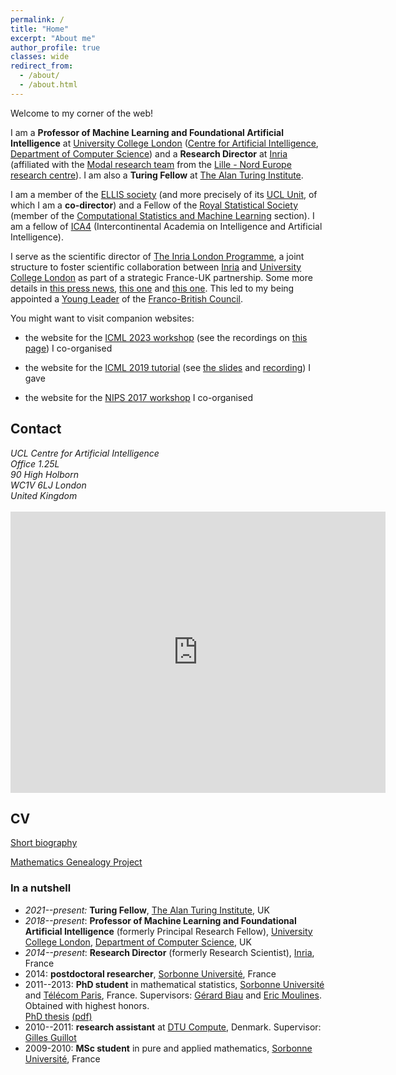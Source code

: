 ```yaml
---
permalink: /
title: "Home"
excerpt: "About me"
author_profile: true
classes: wide
redirect_from: 
  - /about/
  - /about.html
---
```


Welcome to my corner of the web!

I am a **Professor of Machine Learning and Foundational Artificial Intelligence** at [University College London](https://www.ucl.ac.uk) ([Centre for Artificial Intelligence](https://www.ucl.ac.uk/ai-centre/), [Department of Computer Science](https://www.ucl.ac.uk/computer-science/)) and a **Research Director** at [Inria](http://www.inria.fr/) (affiliated with the [Modal research team](https://team.inria.fr/modal/) from the [Lille - Nord Europe research centre](https://www.inria.fr/fr/centre-inria-lille-nord-europe)). I am also a **Turing Fellow** at [The Alan Turing Institute](https://www.turing.ac.uk).

I am a member of the [ELLIS society](https://ellis.eu) (and more precisely of its [UCL Unit](https://ucl-ellis.github.io), of which I am a **co-director**) and a Fellow of the [Royal Statistical Society](https://rss.org.uk) (member of the [Computational Statistics and Machine Learning](https://rss.org.uk/membership/rss-groups-and-committees/sections/statistical-computing/) section). I am a fellow of [ICA4](https://www.intercontinental-academia.org/fellows) (Intercontinental Academia on Intelligence and Artificial Intelligence).

I serve as the scientific director of [The Inria London Programme](https://london.inria.fr), a joint structure to foster scientific collaboration between [Inria](http://www.inria.fr/) and [University College London](https://www.ucl.ac.uk) as part of a strategic France-UK partnership. Some more details in [this press news](https://www.inria.fr/fr/machine-learning-comment-allier-performance-dapprentissage-et-sobriete-numerique), [this one](https://www.ucl.ac.uk/computer-science/news/2021/feb/ucl-and-inria-announce-new-collaborative-research-venture) and [this one](https://www.inria.fr/fr/inria-university-college-london-ucl-partenariat-joint-center?mtm_campaign=Le%20Fil%20scientifique%20–%20mars%202024&mtm_kwd=University%20College%20London). This led to my being appointed a [Young Leader](https://francobritish.org/en/young-leaders/) of the [Franco-British Council](https://francobritish.org/en/home/).

You might want to visit companion websites:
<!-- - [my previous website]((https://bguedj.github.io/website-2016-2020-deprecated/)) (2016-2020, now deprecated) -->
<!-- [https://bguedj.github.io/website-2016-2020-deprecated/](https://bguedj.github.io/website-2016-2020-deprecated/) -->
- the website for the [ICML 2023 workshop](https://bguedj.github.io/icml2023-workshop/) (see the recordings on [this page](https://icml.cc/virtual/2023/workshop/21478)) I co-organised
<!-- - the website for the [6PAC joint research team](https://bguedj.github.io/6pac/) I was a co-leader of -->
<!-- [https://bguedj.github.io/6pac/](https://bguedj.github.io/6pac/) -->
- the website for the [ICML 2019 tutorial](https://bguedj.github.io/icml2019/) (see [the slides](https://icml.cc/media/icml-2019/Slides/4338.pdf) and [recording](https://videoken.com/embed/_NuMUQYprn0)) I gave
<!-- [https://bguedj.github.io/icml2019/](https://bguedj.github.io/icml2019/) -->
- the website for the [NIPS 2017 workshop](https://bguedj.github.io/nips2017/) I co-organised
<!-- [https://bguedj.github.io/nips2017/](https://bguedj.github.io/nips2017/) -->

<!-- This website is powered by the [academicpages template](https://github.com/academicpages/academicpages.github.io) and hosted on [GitHub Pages](https://pages.github.com). -->

## Contact

<address>
  UCL Centre for Artificial Intelligence<br />Office 1.25L<br />90 High Holborn<br /> WC1V 6LJ London<br /> United Kingdom
</address>
<br>
<!-- ([see on Google Maps](https://goo.gl/maps/5JmzYNJTt8hZufbZA)) -->

<iframe src="https://www.google.com/maps/embed?pb=!1m14!1m8!1m3!1d4965.579778013099!2d-0.12450412319706675!3d51.51707062522409!3m2!1i1024!2i768!4f13.1!3m3!1m2!1s0x48761b3585a9c137%3A0xffe1d0c346654ca5!2s90%20High%20Holborn%2C%20Holborn%2C%20London%20WC1V%206LJ!5e0!3m2!1sfr!2suk!4v1588107506410!5m2!1sfr!2suk" width="600" height="450" frameborder="0" style="border:0;" allowfullscreen="" aria-hidden="false" tabindex="0"></iframe>


<!-- I obtained a Ph.D. in mathematics in 2013 from [UPMC](http://www.upmc.fr/) (Université Pierre & Marie Curie, France) under the supervision of [Gérard Biau](http://www.lsta.upmc.fr/biau.html) and [Éric Moulines](https://scholar.google.fr/citations?user=_XE1LvQAAAAJ&hl=fr). Prior to that, I was a research assistant at [DTU Compute](http://www.compute.dtu.dk/) (Denmark) supervised by [Gilles Guillot](http://www2.imm.dtu.dk/~gigu/#).
 -->

<!-- My main line of research is in statistical machine learning. I am primarily interested in the design, analysis and implementation of statistical learning methods for high dimensional problems. My interests include (but are not limited to): PAC-Bayesian theory, sparsity and high-dimensional statistics, optimisation theory, statistical learning theory, non-negative matrix factorisation, aggregation of estimators and classifiers, MCMC algorithms, (un)supervised learning, online clustering, concentration inequalities... -->


## CV

<!-- Full CV (soon available [here](#)) -->

[Short biography](files/biography.txt)

[Mathematics Genealogy Project](https://www.genealogy.math.ndsu.nodak.edu/id.php?id=199813)

### In a nutshell

- *2021--present:* **Turing Fellow**, [The Alan Turing Institute](https://www.turing.ac.uk), UK
- *2018--present*: **Professor of Machine Learning and Foundational Artificial Intelligence** (formerly Principal Research Fellow), [University College London](https://www.ucl.ac.uk), [Department of Computer Science](https://www.ucl.ac.uk/computer-science/), UK
- *2014--present*: **Research Director** (formerly Research Scientist), [Inria](http://www.inria.fr/), France
- 2014: **postdoctoral researcher**, [Sorbonne Université](https://www.sorbonne-universite.fr), France
- 2011--2013: **PhD student** in mathematical statistics, [Sorbonne Université](https://www.sorbonne-universite.fr) and [Télécom Paris](https://www.telecom-paris.fr), France. Supervisors: [Gérard Biau](http://www.lpsm.paris/pageperso/biau/) and [Eric Moulines](https://scholar.google.fr/citations?user=_XE1LvQAAAAJ&hl=fr). Obtained with highest honors.     
[PhD thesis](https://tel.archives-ouvertes.fr/tel-00922353) [(pdf)](https://tel.archives-ouvertes.fr/tel-00922353/document)
- 2010--2011: **research assistant** at [DTU Compute](https://www.compute.dtu.dk), Denmark. Supervisor: [Gilles Guillot](https://scholar.google.com/citations?user=F3vNjskAAAAJ&hl=fr)
- 2009-2010: **MSc student** in pure and applied mathematics, [Sorbonne Université](https://www.sorbonne-universite.fr), France

<!-- ## Twitter feed

<a class="twitter-timeline" data-width="450" data-height="900" data-theme="dark" href="https://twitter.com/bguedj?ref_src=twsrc%5Etfw">Tweets by bguedj</a> <script async src="https://platform.twitter.com/widgets.js" charset="utf-8"></script> -->

<!-- ## News

<div class="grid__wrapper">
{% for post in site.posts limit:12 %}  
    {% include archive-single.html type="grid" %}
{% endfor %}
</div>
 -->